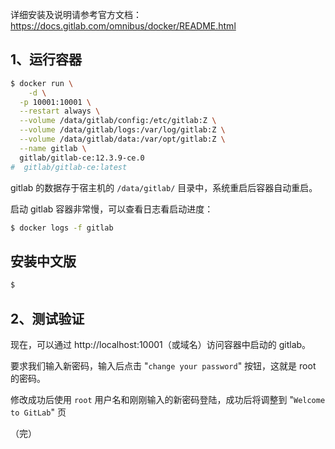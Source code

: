 详细安装及说明请参考官方文档：https://docs.gitlab.com/omnibus/docker/README.html



## 1、运行容器

```sh
$ docker run \
	-d \
  -p 10001:10001 \
  --restart always \
  --volume /data/gitlab/config:/etc/gitlab:Z \
  --volume /data/gitlab/logs:/var/log/gitlab:Z \
  --volume /data/gitlab/data:/var/opt/gitlab:Z \
  --name gitlab \
  gitlab/gitlab-ce:12.3.9-ce.0
#  gitlab/gitlab-ce:latest
```

gitlab 的数据存于宿主机的 `/data/gitlab/` 目录中，系统重启后容器自动重启。

启动 gitlab 容器非常慢，可以查看日志看启动进度：

```sh
$ docker logs -f gitlab
```



## 安装中文版

```sh
$  
```



## 2、测试验证

现在，可以通过 http://localhost:10001（或域名）访问容器中启动的 gitlab。

要求我们输入新密码，输入后点击 "`change your password`" 按钮，这就是 root 的密码。

修改成功后使用 `root` 用户名和刚刚输入的新密码登陆，成功后将调整到 "`Welcome to GitLab`" 页



（完）